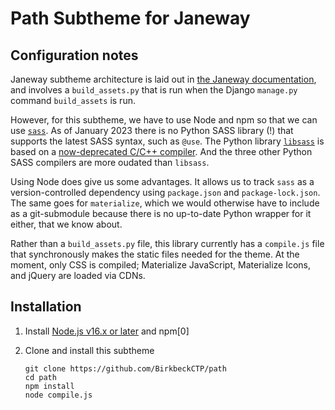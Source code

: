 # Path Subtheme for Janeway

## Configuration notes

Janeway subtheme architecture is laid out in [the Janeway documentation](https://janeway.readthedocs.io/en/latest/configuration.html#theming), and involves a `build_assets.py` that is run when the Django `manage.py` command `build_assets` is run.

However, for this subtheme, we have to use Node and npm so that we can use [`sass`](https://www.npmjs.com/package/sass). As of January 2023 there is no Python SASS library (!) that supports the latest SASS syntax, such as `@use`. The Python library [`libsass`](https://pypi.org/project/libsass/) is based on a [now-deprecated C/C++ compiler](https://github.com/sass/libsass). And the three other Python SASS compilers are more oudated than `libsass`.

Using Node does give us some advantages. It allows us to track `sass` as a version-controlled dependency using `package.json` and `package-lock.json`. The same goes for `materialize`, which we would otherwise have to include as a git-submodule because there is no up-to-date Python wrapper for it either, that we know about.

Rather than a `build_assets.py` file, this library currently has a `compile.js` file that synchronously makes the static files needed for the theme. At the moment, only CSS is compiled; Materialize JavaScript, Materialize Icons, and jQuery are loaded via CDNs.

## Installation

1. Install [Node.js v16.x or later](https://www.digitalocean.com/community/tutorials/how-to-install-node-js-on-ubuntu-20-04) and npm[0]

2. Clone and install this subtheme
    ```shell
    git clone https://github.com/BirkbeckCTP/path
    cd path
    npm install
    node compile.js
    ```
